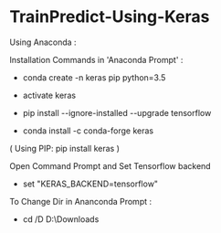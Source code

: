# TrainPredict-Using-Keras

Using Anaconda :

Installation Commands in 'Anaconda Prompt' :

- conda create -n keras pip python=3.5

- activate keras

- pip install --ignore-installed --upgrade tensorflow

- conda install -c conda-forge keras


( Using PIP: pip install keras )

Open Command Prompt and Set Tensorflow backend

- set "KERAS_BACKEND=tensorflow"

To Change Dir in Ananconda Prompt :

- cd /D D:\Downloads
